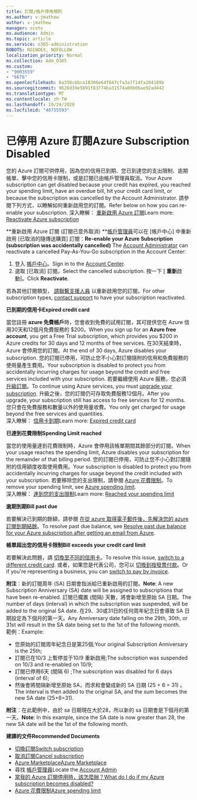 ```yaml
---
title: 訂閱/帳戶停用規則
ms.author: v-jmathew
author: v-jmathew
manager: scotv
ms.audience: Admin
ms.topic: article
ms.service: o365-administration
ROBOTS: NOINDEX, NOFOLLOW
localization_priority: Normal
ms.collection: Adm_O365
ms.custom:
- "9003559"
- "6676"
ms.openlocfilehash: 6a350c6bca18306e64f647cfa3a7f14fa204109b
ms.sourcegitcommit: 9626d39e5891f83774ba31574a00b0bae92ad442
ms.translationtype: MT
ms.contentlocale: zh-TW
ms.lasthandoff: 10/24/2020
ms.locfileid: "48755593"
---
```

# <a name="azure-subscription-disabled"></a><span data-ttu-id="dfca6-102">已停用 Azure 訂閱</span><span class="sxs-lookup"><span data-stu-id="dfca6-102">Azure Subscription Disabled</span></span>

<span data-ttu-id="dfca6-103">您的 Azure 訂閱可供停用，因為您的信用已到期、您已到達您的支出限制、逾期帳單、擊中您的信用卡限制，或是訂閱已由帳戶管理員取消。</span><span class="sxs-lookup"><span data-stu-id="dfca6-103">Your Azure subscription can get disabled because your credit has expired, you reached your spending limit, have an overdue bill, hit your credit card limit, or because the subscription was cancelled by the Account Administrator.</span></span> <span data-ttu-id="dfca6-104">請參閱下列方式，以瞭解如何重新啟用您的訂閱。</span><span class="sxs-lookup"><span data-stu-id="dfca6-104">Refer below on how you can re-enable your subscription.</span></span> <span data-ttu-id="dfca6-105">深入瞭解： [重新啟用 Azure 訂閱](https://docs.microsoft.com/azure/billing/billing-subscription-become-disable?WT.mc_id=Portal-Microsoft_Azure_Support)</span><span class="sxs-lookup"><span data-stu-id="dfca6-105">Learn more: [Reactivate Azure subscription](https://docs.microsoft.com/azure/billing/billing-subscription-become-disable?WT.mc_id=Portal-Microsoft_Azure_Support)</span></span>

<span data-ttu-id="dfca6-106">\*\*重新啟用 Azure 訂閱 (訂閱已意外取消) \*\*[帳戶管理員](https://docs.microsoft.com/azure/billing/billing-subscription-transfer?WT.mc_id=Portal-Microsoft_Azure_Support#whoisaa)可以在 [帳戶中心] 中重新啟用 [已取消的隨傳送購買] 訂閱：</span><span class="sxs-lookup"><span data-stu-id="dfca6-106">**Re-enable your Azure Subscription (subscription was accidentally cancelled)** The [Account Administrator](https://docs.microsoft.com/azure/billing/billing-subscription-transfer?WT.mc_id=Portal-Microsoft_Azure_Support#whoisaa) can reactivate a cancelled Pay-As-You-Go subscription in the Account Center:</span></span>

1. <span data-ttu-id="dfca6-107">登入 [帳戶中心](https://account.windowsazure.com/Subscriptions)。</span><span class="sxs-lookup"><span data-stu-id="dfca6-107">Sign in to the [Account Center](https://account.windowsazure.com/Subscriptions).</span></span>
2. <span data-ttu-id="dfca6-108">選取 [已取消] 訂閱。</span><span class="sxs-lookup"><span data-stu-id="dfca6-108">Select the cancelled subscription.</span></span> <span data-ttu-id="dfca6-109">按一下 [ **重新**啟動]。</span><span class="sxs-lookup"><span data-stu-id="dfca6-109">Click **Reactivate**.</span></span>

<span data-ttu-id="dfca6-110">若為其他訂閱類型， [請聯繫支援人員](https://portal.azure.com/?#blade/Microsoft_Azure_Support/HelpAndSupportBlade) 以重新啟用您的訂閱。</span><span class="sxs-lookup"><span data-stu-id="dfca6-110">For other subscription types, [contact support](https://portal.azure.com/?#blade/Microsoft_Azure_Support/HelpAndSupportBlade) to have your subscription reactivated.</span></span>

<span data-ttu-id="dfca6-111">**已到期的信用卡**</span><span class="sxs-lookup"><span data-stu-id="dfca6-111">**Expired credit card**</span></span>

<span data-ttu-id="dfca6-112">當您註冊 **azure 免費帳戶**時，您會收到免費的試用訂閱，其可提供您在 Azure 信用30天和12個月免費服務的 $200。</span><span class="sxs-lookup"><span data-stu-id="dfca6-112">When you sign up for an **Azure free account**, you get a Free Trial subscription, which provides you $200 in Azure credits for 30 days and 12 months of free services.</span></span> <span data-ttu-id="dfca6-113">在30天結束時，Azure 會停用您的訂閱。</span><span class="sxs-lookup"><span data-stu-id="dfca6-113">At the end of 30 days, Azure disables your subscription.</span></span> <span data-ttu-id="dfca6-114">您的訂閱已停用，可防止您不小心對訂閱隨附的信用和免費服務的使用量產生費用。</span><span class="sxs-lookup"><span data-stu-id="dfca6-114">Your subscription is disabled to protect you from accidentally incurring charges for usage beyond the credit and free services included with your subscription.</span></span> <span data-ttu-id="dfca6-115">若要繼續使用 Azure 服務，您必須 [升級訂閱](https://docs.microsoft.com/azure/billing/billing-upgrade-azure-subscription?WT.mc_id=Portal-Microsoft_Azure_Support)。</span><span class="sxs-lookup"><span data-stu-id="dfca6-115">To continue using Azure services, you must [upgrade your subscription](https://docs.microsoft.com/azure/billing/billing-upgrade-azure-subscription?WT.mc_id=Portal-Microsoft_Azure_Support).</span></span> <span data-ttu-id="dfca6-116">升級之後，您的訂閱仍可存取免費服務12個月。</span><span class="sxs-lookup"><span data-stu-id="dfca6-116">After you upgrade, your subscription still has access to free services for 12 months.</span></span> <span data-ttu-id="dfca6-117">您只會在免費服務和數量以外的使用量收費。</span><span class="sxs-lookup"><span data-stu-id="dfca6-117">You only get charged for usage beyond the free services and quantities.</span></span>  
<span data-ttu-id="dfca6-118">深入瞭解： [信用卡到期](https://docs.microsoft.com/azure/billing/billing-subscription-become-disable?WT.mc_id=Portal-Microsoft_Azure_Support#your-credit-is-expired)</span><span class="sxs-lookup"><span data-stu-id="dfca6-118">Learn more: [Expired credit card](https://docs.microsoft.com/azure/billing/billing-subscription-become-disable?WT.mc_id=Portal-Microsoft_Azure_Support#your-credit-is-expired)</span></span>

<span data-ttu-id="dfca6-119">**已達到花費限制**</span><span class="sxs-lookup"><span data-stu-id="dfca6-119">**Spending Limit reached**</span></span>

<span data-ttu-id="dfca6-120">當您的使用量達到花費限制時，Azure 會停用該帳單期間其餘部分的訂閱。</span><span class="sxs-lookup"><span data-stu-id="dfca6-120">When your usage reaches the spending limit, Azure disables your subscription for the remainder of that billing period.</span></span> <span data-ttu-id="dfca6-121">您的訂閱已停用，可防止您不小心對訂閱隨附的信用額度收取使用費用。</span><span class="sxs-lookup"><span data-stu-id="dfca6-121">Your subscription is disabled to protect you from accidentally incurring charges for usage beyond the credit included with your subscription.</span></span> <span data-ttu-id="dfca6-122">若要移除您的支出限制，請參閱 [Azure 花費限制](https://docs.microsoft.com/azure/cost-management-billing/manage/spending-limit?WT.mc_id=Portal-Microsoft_Azure_Support)。</span><span class="sxs-lookup"><span data-stu-id="dfca6-122">To remove your spending limit, see [Azure spending limit](https://docs.microsoft.com/azure/cost-management-billing/manage/spending-limit?WT.mc_id=Portal-Microsoft_Azure_Support).</span></span>  
<span data-ttu-id="dfca6-123">深入瞭解： [達到您的支出限制](https://docs.microsoft.com/azure/cost-management-billing/manage/subscription-disabled?WT.mc_id=Portal-Microsoft_Azure_Support#you-reached-your-spending-limit)</span><span class="sxs-lookup"><span data-stu-id="dfca6-123">Learn more: [Reached your spending limit](https://docs.microsoft.com/azure/cost-management-billing/manage/subscription-disabled?WT.mc_id=Portal-Microsoft_Azure_Support#you-reached-your-spending-limit)</span></span>

<span data-ttu-id="dfca6-124">**逾期到期**</span><span class="sxs-lookup"><span data-stu-id="dfca6-124">**Bill past due**</span></span>

<span data-ttu-id="dfca6-125">若要解決已到期的餘額，請參閱 [在從 azure 取得電子郵件後，先解決您的 azure 訂閱到期結餘](https://docs.microsoft.com/azure/billing/billing-azure-subscription-past-due-balance?WT.mc_id=Portal-Microsoft_Azure_Support)。</span><span class="sxs-lookup"><span data-stu-id="dfca6-125">To resolve past due balance, see [Resolve past due balance for your Azure subscription after getting an email from Azure](https://docs.microsoft.com/azure/billing/billing-azure-subscription-past-due-balance?WT.mc_id=Portal-Microsoft_Azure_Support).</span></span>

<span data-ttu-id="dfca6-126">**帳單超出您的信用卡限制**</span><span class="sxs-lookup"><span data-stu-id="dfca6-126">**Bill exceeds your credit card limit**</span></span>

<span data-ttu-id="dfca6-127">若要解決此問題，請 [切換至不同的信用卡](https://docs.microsoft.com/azure/billing/billing-how-to-change-credit-card?WT.mc_id=Portal-Microsoft_Azure_Support)。</span><span class="sxs-lookup"><span data-stu-id="dfca6-127">To resolve this issue, [switch to a different credit card](https://docs.microsoft.com/azure/billing/billing-how-to-change-credit-card?WT.mc_id=Portal-Microsoft_Azure_Support).</span></span> <span data-ttu-id="dfca6-128">或者，如果您是代表公司，您可以 [切換到按發票付款](https://docs.microsoft.com/azure/billing/billing-how-to-pay-by-invoice?WT.mc_id=Portal-Microsoft_Azure_Support)。</span><span class="sxs-lookup"><span data-stu-id="dfca6-128">Or if you're representing a business, you can [switch to pay by invoice](https://docs.microsoft.com/azure/billing/billing-how-to-pay-by-invoice?WT.mc_id=Portal-Microsoft_Azure_Support).</span></span>

<span data-ttu-id="dfca6-129">**附注**：新的訂閱周年 (SA) 日期會指派給已重新啟用的訂閱。</span><span class="sxs-lookup"><span data-stu-id="dfca6-129">**Note**: A new Subscription Anniversary (SA) date will be assigned to subscriptions that have been re-enabled.</span></span> <span data-ttu-id="dfca6-130">訂閱已擱置 (間隔) 天數，將會新增至原始 SA 日期。</span><span class="sxs-lookup"><span data-stu-id="dfca6-130">The number of days (interval) in which the subscription was suspended, will be added to the original SA date.</span></span> <span data-ttu-id="dfca6-131">在29、30或31日的任何周年紀念日會導致 SA 日期設定為下個月的第一天。</span><span class="sxs-lookup"><span data-stu-id="dfca6-131">Any Anniversary date falling on the 29th, 30th, or 31st will result in the SA date being set to the 1st of the following month.</span></span>  
<span data-ttu-id="dfca6-132">範例：</span><span class="sxs-lookup"><span data-stu-id="dfca6-132">Example:</span></span>

- <span data-ttu-id="dfca6-133">您原始的訂閱周年紀念日是第25個;</span><span class="sxs-lookup"><span data-stu-id="dfca6-133">Your original Subscription Anniversary is the 25th;</span></span>
- <span data-ttu-id="dfca6-134">訂閱已在10/3 上暫停並于10/9 重新啟用;</span><span class="sxs-lookup"><span data-stu-id="dfca6-134">The subscription was suspended on 10/3 and re-enabled on 10/9;</span></span>
- <span data-ttu-id="dfca6-135">訂閱已停用6天 (間隔 6) ;</span><span class="sxs-lookup"><span data-stu-id="dfca6-135">The subscription was disabled for 6 days (interval of 6);</span></span>
- <span data-ttu-id="dfca6-136">然後會將間隔新增至原始 SA，而求和會變成新的 SA 日期 (25 + 6 = 31) 。</span><span class="sxs-lookup"><span data-stu-id="dfca6-136">The interval is then added to the original SA, and the sum becomes the new SA date (25+6=31).</span></span> 

<span data-ttu-id="dfca6-137">**附注**：在此範例中，由於 sa 日期現在大於28，所以新的 sa 日期會是下個月的第一天。</span><span class="sxs-lookup"><span data-stu-id="dfca6-137">**Note**: In this example, since the SA date is now greater than 28, the new SA date will be the 1st of the following month.</span></span>

<span data-ttu-id="dfca6-138">**建譯的文件**</span><span class="sxs-lookup"><span data-stu-id="dfca6-138">**Recommended Documents**</span></span>

- [<span data-ttu-id="dfca6-139">切換訂閱</span><span class="sxs-lookup"><span data-stu-id="dfca6-139">Switch subscription</span></span>](https://docs.microsoft.com/azure/billing/billing-how-to-switch-azure-offer?WT.mc_id=Portal-Microsoft_Azure_Support)  
- [<span data-ttu-id="dfca6-140">取消訂閱</span><span class="sxs-lookup"><span data-stu-id="dfca6-140">Cancel subscription</span></span>](https://docs.microsoft.com/azure/billing/billing-how-to-cancel-azure-subscription?WT.mc_id=Portal-Microsoft_Azure_Support)  
- [<span data-ttu-id="dfca6-141">Azure Marketplace</span><span class="sxs-lookup"><span data-stu-id="dfca6-141">Azure Marketplace</span></span>](https://azuremarketplace.microsoft.com/marketplace/?source=datamarket)
- <span data-ttu-id="dfca6-142">尋找 [帳戶管理員](https://docs.microsoft.com/azure/billing/billing-subscription-transfer?WT.mc_id=Portal-Microsoft_Azure_Support#whoisaa)</span><span class="sxs-lookup"><span data-stu-id="dfca6-142">Locate the [Account Admin](https://docs.microsoft.com/azure/billing/billing-subscription-transfer?WT.mc_id=Portal-Microsoft_Azure_Support#whoisaa)</span></span>
- [<span data-ttu-id="dfca6-143">當我的 Azure 訂閱停用時，該怎麼辦？</span><span class="sxs-lookup"><span data-stu-id="dfca6-143">What do I do if my Azure subscription becomes disabled?</span></span>](https://docs.microsoft.com/azure/billing/billing-subscription-become-disable/?WT.mc_id=Portal-Microsoft_Azure_Support)
- [<span data-ttu-id="dfca6-144">Azure 花費限制</span><span class="sxs-lookup"><span data-stu-id="dfca6-144">Azure spending limit</span></span>](https://docs.microsoft.com/azure/cost-management-billing/manage/spending-limit?WT.mc_id=Portal-Microsoft_Azure_Support)
